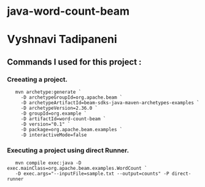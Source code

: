 # java-word-count-beam
# Vyshnavi Tadipaneni

## Commands I used for this project : 

### Creeating a project.
       mvn archetype:generate `
         -D archetypeGroupId=org.apache.beam `
         -D archetypeArtifactId=beam-sdks-java-maven-archetypes-examples `
         -D archetypeVersion=2.36.0 `
         -D groupId=org.example `
         -D artifactId=word-count-beam `
         -D version="0.1" `
         -D package=org.apache.beam.examples `
         -D interactiveMode=false
         
         
 ### Executing a project using direct Runner.
       mvn compile exec:java -D exec.mainClass=org.apache.beam.examples.WordCount `
       -D exec.args="--inputFile=sample.txt --output=counts" -P direct-runner
 
 
